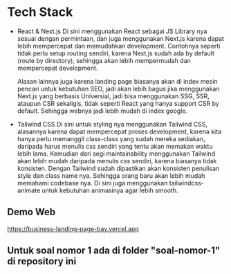 # Tech Stack
- React & Next.js
  Di sini menggunakan React sebagai JS Library nya sesuai dengan permintaan, dan juga menggunakan Next.js karena dapat lebih mempercepat dan memudahkan development. Contohnya seperti tidak perlu setup routing sendiri, karena Next.js sudah ada by default (route by directory), sehingga akan lebih mempermudah dan mempercepat development.

  Alasan lainnya juga karena landing page biasanya akan di index mesin pencari untuk kebutuhan SEO, jadi akan lebih bagus jika menggunakan Next.js yang berbasis Universial, jadi bisa menggunakan SSG, SSR, ataupun CSR sekaligis, tidak seperti React yang hanya support CSR by default. Sehingga webnya jadi lebih mudah di index google.

- Tailwind CSS
  Di sini untuk styling nya menggunakan Tailwind CSS, alasannya karena dapat mempercepat proses development, karena kita hanya perlu memanggil class-class yang sudah mereka sediakan, daripada harus menulis css sendiri yang tentu akan memakan waktu lebih lama. Kemudian dari segi maintainability menggunakan Tailwind akan lebih mudah daripada menulis css sendiri, karena biasanya tidak konsisten. Dengan Tailwind sudah dipastikan akan konsisten penulisan style dan class name nya. Sehingga orang baru akan lebih mudah memahami codebase nya.  Di sini juga menggunakan tailwindcss-animate untuk kebutuhan animasinya agar lebih smooth.

## Demo Web
https://business-landing-page-bay.vercel.app


## Untuk soal nomor 1 ada di folder "soal-nomor-1" di repository ini